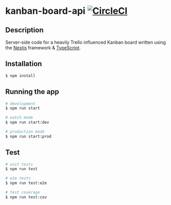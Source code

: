 # kanban-board-api [![CircleCI](https://circleci.com/gh/AndrewCathcart/kanban-board-api.svg?style=svg)](https://app.circleci.com/pipelines/github/AndrewCathcart/kanban-board-api)

## Description

Server-side code for a heavily Trello influenced Kanban board written using the [Nestjs](https://github.com/nestjs/nest) framework & [TypeScript](https://www.typescriptlang.org/).

## Installation

```bash
$ npm install
```

## Running the app

```bash
# development
$ npm run start

# watch mode
$ npm run start:dev

# production mode
$ npm run start:prod
```

## Test

```bash
# unit tests
$ npm run test

# e2e tests
$ npm run test:e2e

# test coverage
$ npm run test:cov
```
